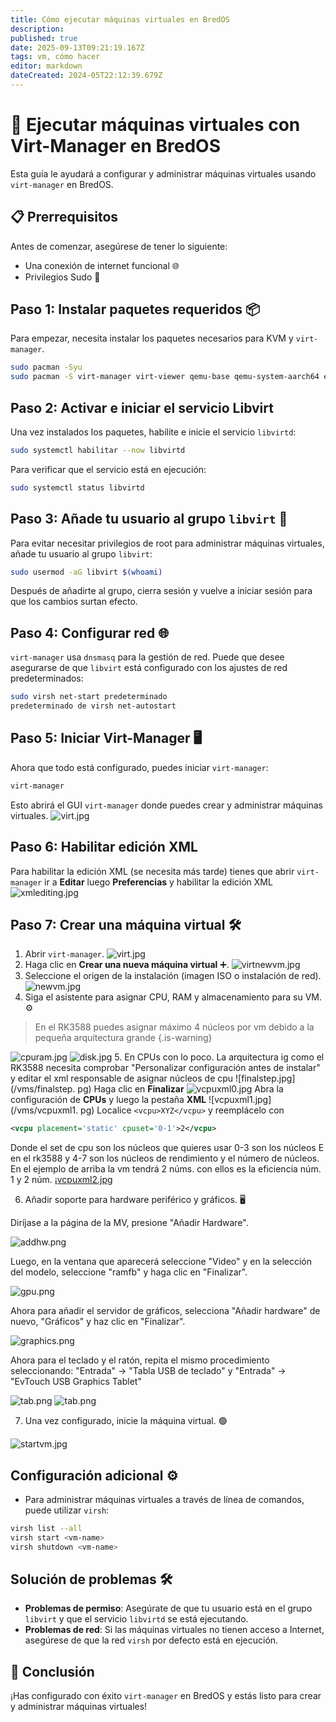 ```yaml
---
title: Cómo ejecutar máquinas virtuales en BredOS
description:
published: true
date: 2025-09-13T09:21:19.167Z
tags: vm, cómo hacer
editor: markdown
dateCreated: 2024-05T22:12:39.679Z
---
```


# 🚀 Ejecutar máquinas virtuales con Virt-Manager en BredOS

Esta guía le ayudará a configurar y administrar máquinas virtuales usando `virt-manager` en BredOS.

## 📋 Prerrequisitos

Antes de comenzar, asegúrese de tener lo siguiente:

- Una conexión de internet funcional 🌐
- Privilegios Sudo 🔑

## Paso 1: Instalar paquetes requeridos 📦

Para empezar, necesita instalar los paquetes necesarios para KVM y `virt-manager`.

```bash
sudo pacman -Syu
sudo pacman -S virt-manager virt-viewer qemu-base qemu-system-aarch64 edk2-aarch64 dnsmasq 
```

## Paso 2: Activar e iniciar el servicio Libvirt

Una vez instalados los paquetes, habilite e inicie el servicio `libvirtd`:

```bash
sudo systemctl habilitar --now libvirtd
```

Para verificar que el servicio está en ejecución:

```bash
sudo systemctl status libvirtd
```

## Paso 3: Añade tu usuario al grupo `libvirt` 👥

Para evitar necesitar privilegios de root para administrar máquinas virtuales, añade tu usuario al grupo `libvirt`:

```bash
sudo usermod -aG libvirt $(whoami)
```

Después de añadirte al grupo, cierra sesión y vuelve a iniciar sesión para que los cambios surtan efecto.

## Paso 4: Configurar red 🌐

`virt-manager` usa `dnsmasq` para la gestión de red. Puede que desee asegurarse de que `libvirt` está configurado con los ajustes de red predeterminados:

```bash
sudo virsh net-start predeterminado
predeterminado de virsh net-autostart
```

## Paso 5: Iniciar Virt-Manager 🖥️

Ahora que todo está configurado, puedes iniciar `virt-manager`:

```bash
virt-manager
```

Esto abrirá el GUI `virt-manager` donde puedes crear y administrar máquinas virtuales.
![virt.jpg](/vms/virt.jpg)

## Paso 6: Habilitar edición XML

Para habilitar la edición XML (se necesita más tarde) tienes que abrir `virt-manager` ir a **Editar** luego **Preferencias** y habilitar la edición XML
![xmlediting.jpg](/vms/xmlediting.jpg)

## Paso 7: Crear una máquina virtual 🛠️

1. Abrir `virt-manager`.
   ![virt.jpg](/vms/virt.jpg)
2. Haga clic en **Crear una nueva máquina virtual** ➕.
   ![virtnewvm.jpg](/vms/virtnewvm.jpg)
3. Seleccione el origen de la instalación (imagen ISO o instalación de red).
   ![newvm.jpg](/vms/newvm.jpg)
4. Siga el asistente para asignar CPU, RAM y almacenamiento para su VM. ⚙️

> En el RK3588 puedes asignar máximo 4 núcleos por vm debido a la pequeña arquitectura grande
> {.is-warning}

![cpuram.jpg](/vms/cpuram.jpg)
![disk.jpg](/vms/disk.jpg)
5. En CPUs con lo poco. La arquitectura ig como el RK3588 necesita comprobar "Personalizar configuración antes de instalar" y editar el xml responsable de asignar núcleos de cpu
![finalstep.jpg](/vms/finalstep. pg)
Haga clic en **Finalizar**
![vcpuxml0.jpg](/vms/vcpuxml0.jpg)
Abra la configuración de **CPUs** y luego la pestaña **XML**
![vcpuxml1.jpg](/vms/vcpuxml1. pg)
Localice `<vcpu>XYZ</vcpu>` y reemplácelo con

```xml
<vcpu placement='static' cpuset='0-1'>2</vcpu>
```

Donde el set de cpu son los núcleos que quieres usar 0-3 son los núcleos E en el rk3588 y 4-7 son los núcleos de rendimiento y el número de núcleos. En el ejemplo de arriba la vm tendrá 2 núms. con ellos es la eficiencia núm. 1 y 2 núm.
¡[vcpuxml2.jpg](/vms/vcpuxml2.jpg)

6. Añadir soporte para hardware periférico y gráficos. 🖥️

Diríjase a la página de la MV, presione "Añadir Hardware".

![addhw.png](/vms/addhw.png)

Luego, en la ventana que aparecerá seleccione "Video" y en la selección del modelo, seleccione "ramfb" y haga clic en "Finalizar".

![gpu.png](/vms/gpu.png)

Ahora para añadir el servidor de gráficos, selecciona "Añadir hardware" de nuevo, "Gráficos" y haz clic en "Finalizar".

![graphics.png](/vms/graphics.png)

Ahora para el teclado y el ratón, repita el mismo procedimiento seleccionando:
"Entrada" -> "Tabla USB de teclado"
y
"Entrada" -> "EvTouch USB Graphics Tablet"

![tab.png](/vms/kb.png)
![tab.png](/vms/tab.png)

7. Una vez configurado, inicie la máquina virtual. 🟢

![startvm.jpg](/vms/startvm.jpg)

## Configuración adicional ⚙️

- Para administrar máquinas virtuales a través de línea de comandos, puede utilizar `virsh`:

```bash
virsh list --all
virsh start <vm-name>
virsh shutdown <vm-name>
```

## Solución de problemas 🛠️

- **Problemas de permiso**: Asegúrate de que tu usuario está en el grupo `libvirt` y que el servicio `libvirtd` se está ejecutando.
- **Problemas de red**: Si las máquinas virtuales no tienen acceso a Internet, asegúrese de que la red `virsh` por defecto está en ejecución.

## 🎉 Conclusión

¡Has configurado con éxito `virt-manager` en BredOS y estás listo para crear y administrar máquinas virtuales!
